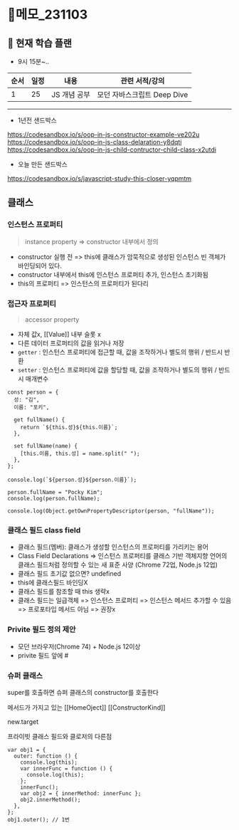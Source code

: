 # 📝메모\_231103

## 🔎 현재 학습 플랜

- 9시 15분~..

| 순서 | 일정 | 내용         | 관련 서적/강의              |
| ---- | ---- | ------------ | --------------------------- |
| 1    | 25   | JS 개념 공부 | 모던 자바스크립트 Deep Dive |

---

- 1년전 샌드박스

https://codesandbox.io/s/oop-in-js-constructor-example-ve202u
https://codesandbox.io/s/oop-in-js-class-delaration-y8dqti
https://codesandbox.io/s/oop-in-js-child-contructor-child-class-x2utdi

- 오늘 만든 샌드박스

https://codesandbox.io/s/javascript-study-this-closer-yqpmtm

## 클래스

### 인스턴스 프로퍼티

> instance property => constructor 내부에서 정의

- constructor 실행 전 => this에 클래스가 암묵적으로 생성된 인스턴스 빈 객체가 바인딩되어 있다.
- constructor 내부에서 this에 인스턴스 프로퍼티 추가, 인스턴스 초기화됨
- this의 프로퍼티 => 인스턴스의 프로퍼티가 된다리

### 접근자 프로퍼티

> accessor property

- 자체 값x, [[Value]] 내부 슬롯 x
- 다른 데이터 프로퍼티의 값을 읽거나 저장
- `getter` : 인스턴스 프로퍼티에 접근할 때, 값을 조작하거나 별도의 행위 / 반드시 반환
- `setter` : 인스턴스 프로퍼티에 값을 할당할 때, 값을 조작하거나 별도의 행위 / 반드시 매개변수

```tsx
const person = {
  성: "김",
  이름: "포키",

  get fullName() {
    return `${this.성}${this.이름}`;
  },

  set fullName(name) {
    [this.이름, this.성] = name.split(" ");
  },
};

console.log(`${person.성}${person.이름}`);

person.fullName = "Pocky Kim";
console.log(person.fullName);

console.log(Object.getOwnPropertyDescriptor(person, "fullName"));
```

### 클래스 필드 class field

- 클래스 필드(멤버): 클래스가 생성할 인스턴스의 프로퍼티를 가리키는 용어
- Class Field Declarations => 인스턴스 프로퍼티를 클래스 기반 객체지향 언어의 클래스 필드처럼 정의할 수 있는 새 표준 사양 (Chrome 72업, Node.js 12업)
- 클래스 필드 초기값 없으면? undefined
- this에 클래스필드 바인딩X
- 클래스 필드를 참조할 때 this 생략x
- 클래스 필드는 일급객체 => 인스턴스 프로퍼티 => 인스턴스 메서드 추가할 수 있음 => 프로포타입 메서드 아님 => 권장x

### Privite 필드 정의 제안

- 모던 브라우저(Chrome 74) + Node.js 12이상
- privite 필드 앞에 #

### 슈퍼 클래스

super를 호출하면 슈퍼 클래스의 constructor를 호출한다

메서드가 가지고 있는 [[HomeOject]]
[[ConstructorKind]]

new.target

프라이빗 클래스 필드와 클로저의 다른점

```tsx
var obj1 = {
  outer: function () {
    console.log(this);
    var innerFunc = function () {
      console.log(this);
    };
    innerFunc();
    var obj2 = { innerMethod: innerFunc };
    obj2.innerMethod();
  },
};
obj1.outer(); // 1번
```
